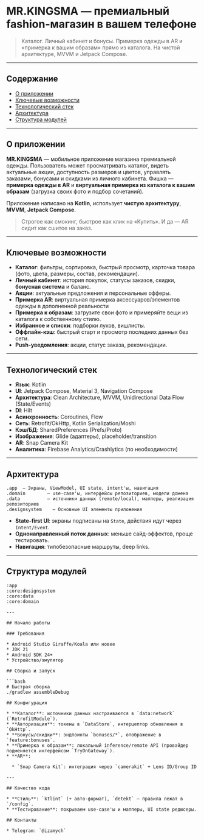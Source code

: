 # MR.KINGSMA — премиальный fashion-магазин в вашем телефоне

> Каталог. Личный кабинет и бонусы. Примерка одежды в AR и «примерка к вашим образам» прямо из каталога. На чистой архитектуре, MVVM и Jetpack Compose.

---

## Содержание

* [О приложении](#о-приложении)
* [Ключевые возможности](#ключевые-возможности)
* [Технологический стек](#технологический-стек)
* [Архитектура](#архитектура)
* [Структура модулей](#структура-модулей)

---

## О приложении

**MR.KINGSMA** — мобильное приложение магазина премиальной одежды. Пользователь может просматривать каталог, видеть актуальные акции, доступность размеров и цветов, управлять заказами, бонусами и скидками из личного кабинета. Фишка — **примерка одежды в AR** и **виртуальная примерка из каталога к вашим образам** (загрузка своих фото и подбор сочетаний).

Приложение написано на **Kotlin**, использует **чистую архитектуру**, **MVVM**, **Jetpack Compose**.

> Строгое как смокинг, быстрое как клик на «Купить». И да — AR сидит как сшитое на заказ.

---

## Ключевые возможности

* **Каталог**: фильтры, сортировка, быстрый просмотр, карточка товара (фото, цвета, размеры, состав, рекомендации).
* **Личный кабинет**: история покупок, статусы заказов, скидки, **бонусная система** и баланс.
* **Акции**: актуальные предложения и персональные офферы.
* **Примерка AR**: виртуальная примерка аксессуаров/элементов одежды в дополненной реальности 
* **Примерка к образам**: загрузите свои фото и примеряйте вещи из каталога к собственному стилю.
* **Избранное и списки**: подборки луков, вишлисты.
* **Оффлайн-кэш**: быстрый старт и просмотр последних данных без сети.
* **Push-уведомления**: акции, статус заказа, рекомендации.

---

## Технологический стек

* **Язык**: Kotlin
* **UI**: Jetpack Compose, Material 3, Navigation Compose
* **Архитектура**: Clean Architecture, MVVM, Unidirectional Data Flow (State/Events)
* **DI**: Hilt
* **Асинхронность**: Coroutines, Flow
* **Сеть**: Retrofit/OkHttp, Kotlin Serialization/Moshi
* **Кэш/БД**: SharedPreferences (Prefs/Proto)
* **Изображения**: Glide (адаптеры), placeholder/transition
* **AR**: Snap Camera Kit
* **Аналитика**: Firebase Analytics/Crashlytics (по необходимости)

---

## Архитектура

```
.app  — Экраны, ViewModel, UI state, intent'ы, навигация
.domain        — use-case'ы, интерфейсы репозиториев, модели домена
.data          — источники данных (remote/local), мапперы, реализация репозиториев
.designsystem    — Основные UI элементы приложения 
```

* **State-first UI**: экраны подписаны на `State`, действия идут через `Intent/Event`.
* **Однонаправленный поток данных**: меньше сайд-эффектов, проще тестировать.
* **Навигация**: типобезопасные маршруты, deep links.

---

## Структура модулей

```
:app
:core:designsystem
:core:data
:core:domain

---

## Начало работы

### Требования

* Android Studio Giraffe/Koala или новее
* JDK 21
* Android SDK 24+
* Устройство/эмулятор

## Сборка и запуск

```bash
# Быстрая сборка
./gradlew assembleDebug

## Конфигурация

* **Каталог**: источники данных настраиваются в `data:network` (`RetrofitModule`).
* **Авторизация**: токены в `DataStore`, интерцептор обновления в `OkHttp`.
* **Бонусы/скидки**: эндпоинты `bonuses/*`, отображение в `feature:bonuses`.
* **Примерка к образам**: локальный inference/remote API (провайдер подменяется интерфейсом `TryOnGateway`).
* **AR**:

  * `Snap Camera Kit`: интеграция через `camerakit` + Lens ID/Group ID

---

## Качество кода

* **Стиль**: `ktlint` (+ авто-формат), `detekt` — правила лежат в `/config`.
* **Тестирование**: покрываем use-case'ы и мапперы, UI state редюсеры.

## Контакты

* Telegram: `@izamych`

